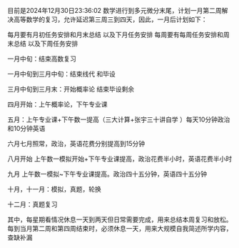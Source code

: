 目前是2024年12月30日23:36:02
数学进行到多元微分末尾，计划一月第二周解决高等数学的复习，允许延迟第三周三到四天，因此，一月后计划如下：

每月要有月初任务安排和月末总结 以及下月任务安排
每周要有每周任务安排和周末总结 以及下周任务安排

一月中旬：结束高数复习

一月中旬到三月中旬：结束线代 和毕设

三月中旬到三月末：开始概率论 结束毕设剩余

四月开始：上午概率论，下午专业课

五月：上午专业课+下午数一提高（三大计算+张宇三十讲自学
）每天10分钟政治和10分钟英语

六月七月照常，政治，英语花费分别提高到15分钟

八月开始 上午数一模拟开始+下午专业课提高，政治花费半小时，英语花费半小时

九月 上午数一模拟~下午专业课提高。政治四十五分钟，英语四十五分钟

十月，十一月：模拟，真题，轮换

十二月：真题复习

其中，每星期看情况休息一天到两天但日常需要完成，用来总结本周复习和放松。每到当月第二周和第四周结束时，必须休息一天，用来大规模自我简述所学内容，查缺补漏